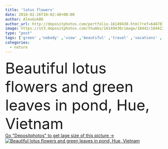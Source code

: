 ```yaml
---
title: 'lotus flowers'
date: 2018-02-26T10:02:48+00:00
author: AlexGukBO
author_url: http://depositphotos.com/portfolio-16149430.html?ref=64678756
image: https://st3.depositphotos.com/thumbs/16149430/image/18442/184422902/api_thumb_450.jpg?forcejpeg=true
type: "post"
tags: ['green' ,'nobody' ,'view' ,'beautiful' ,'travel' ,'vacations' ,'outdoors' ,'scene' ,'nature' ,'water' ,'leaves' ,'flora' ,'floral' ,'flowers' ,'natural' ,'pond' ,'tropical' ,'pink' ,'scenic' ,'tourism' ,'exotic' ,'asia' ,'vietnam' ,'traveling' ,'daylight' ,'place' ,'touristic' ,'lotus' ,'destination' ,'hue' ,'water lily flowers' ]
categories: 
  - nature
---
```

<div aling="center">
            <font size="60"> Beautiful lotus flowers and green leaves in pond, Hue, Vietnam</font>   
</div>
<div>
    <a href='https://depositphotos.com/184422902/stock-photo-lotus-flowers.html?ref=64678756' target=_blank > Go "Depositphotos" to get lage size of this picture ->
        <img href='https://depositphotos.com/184422902/stock-photo-lotus-flowers.html?ref=64678756' src='https://st3.depositphotos.com/16149430/18442/i/950/depositphotos_184422902-stock-photo-lotus-flowers.jpg?forcejpeg=true' alt='Beautiful lotus flowers and green leaves in pond, Hue, Vietnam' >
    </a>
</div>
